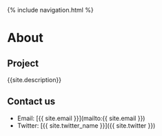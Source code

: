
{% include navigation.html %}

# About

## Project
{{site.description}}

## Contact us

- Email: [{{ site.email }}](mailto:{{ site.email }})
- Twitter: [{{ site.twitter_name }}]({{ site.twitter }})